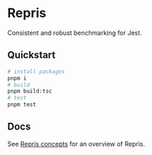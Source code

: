 # Repris

Consistent and robust benchmarking for Jest.

## Quickstart

```bash
# install packages
pnpm i
# build
pnpm build:tsc
# test
pnpm test
```

## Docs

See [Repris concepts](./docs/concepts.md) for an overview of Repris.

